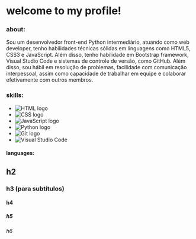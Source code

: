 # welcome to my profile!
<!-- Sou um desenvolvedor front-end Python intermediário e estudo o desenvolvimento web. Tenho habilidades técnicas
sólidas em linguagens como: HTML5, CSS3 e JavaScript. Além disso, tenho habilidades com o framework bootstrap, Visual
Studio Code e controlador de versionamento, o Git. Outras habilidades: sou hábil com resoulão de problemas, comunicação
interpessoal  -->
### about:

Sou um desenvolvedor front-end Python intermediário, atuando como web developer, tenho habilidades técnicas sólidas em linguagens
como HTML5, CSS3 e JavaScript. Além disso, tenho habilidade em Bootstrap framework, Visual Studio Code e sistemas de controle de versão, como GitHub.
Além disso, sou hábil em resolução de problemas, facilidade com comunicação interpessoal, assim como capacidade de trabalhar em
equipe e colaborar efetivamente com outros membros.

<!-- https://github.com/Ileriayo/markdown-badges# -->
### skills:
- ![HTML logo](https://img.shields.io/badge/HTML5-E34F26?style=for-the-badge&logo=html5&logoColor=white)
- ![CSS logo](https://img.shields.io/badge/CSS3-1572B6?style=for-the-badge&logo=css3&logoColor=white)
- ![JavaScript logo](https://img.shields.io/badge/JavaScript-F7DF1E?style=for-the-badge&logo=javascript&logoColor=black)
- ![Python logo](https://img.shields.io/badge/Python-14354C?style=for-the-badge&logo=python&logoColor=white)
- ![Git logo](https://img.shields.io/badge/GIT-E44C30?style=for-the-badge&logo=git&logoColor=white)
- ![Visual Studio Code](https://img.shields.io/badge/Vscode-007ACC?style=for-the-badge&logo=visual-studio-code&logoColor=white)

#### languages:

## h2

### h3 (para subtítulos)

#### h4

##### h5

###### h6